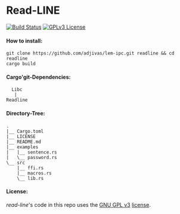 # Read-LINE

[![Build Status](https://travis-ci.org/adjivas/read-line.svg)](https://travis-ci.org/adjivas/read-line)
[![GPLv3 License](http://img.shields.io/badge/license-GPLv3-blue.svg)](https://www.gnu.org/copyleft/gpl.html)

#### How to install:
```shell
git clone https://github.com/adjivas/lem-ipc.git readline && cd readline
cargo build
```

#### Cargo'git-Dependencies:
```shell
  Libc
   |
Readline
```

#### Directory-Tree:
```shell
.
|__ Cargo.toml
|__ LICENSE
|__ README.md
|__ examples
|   |__ sentence.rs
|   \__ password.rs
\__ src
    |__ ffi.rs
    |__ macros.rs
    \__ lib.rs
```

#### License:
*read-line*'s code in this repo uses the [GNU GPL v3](http://www.gnu.org/licenses/gpl-3.0.html) [license](https://github.com/adjivas/read-line/blob/master/LICENSE).
